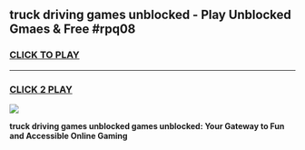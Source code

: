 
## truck driving games unblocked - Play Unblocked Gmaes & Free #rpq08
<h3>
<a href="https://premium.freeplayer.one?title=truck_driving_games_unblocked&ref=03M">CLICK TO PLAY</a></h3>
<hr>

<h3>
<a href="https://premium.freeplayer.one?title=truck_driving_games_unblocked&ref=03M">CLICK 2 PLAY</a>
  
</h3>

<a href="https://premium.freeplayer.one?title=truck_driving_games_unblocked&ref=03M"><img src="https://clearcache.store/games.png"></a>


**truck driving games unblocked games unblocked: Your Gateway to Fun and Accessible Online Gaming**
